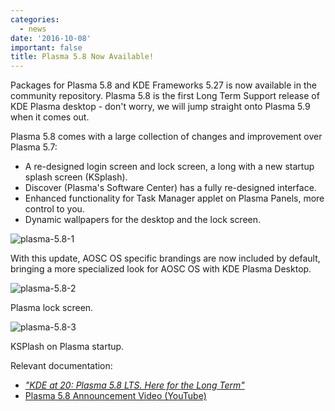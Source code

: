 ```yaml
---
categories:
  - news
date: '2016-10-08'
important: false
title: Plasma 5.8 Now Available!
---
```



Packages for Plasma 5.8 and KDE Frameworks 5.27 is now available in the community repository. Plasma 5.8 is the first Long Term Support release of KDE Plasma desktop - don't worry, we will jump straight onto Plasma 5.9 when it comes out.

Plasma 5.8 comes with a large collection of changes and improvement over Plasma 5.7:

- A re-designed login screen and lock screen, a long with a new startup splash screen (KSplash).
- Discover (Plasma's Software Center) has a fully re-designed interface.
- Enhanced functionality for Task Manager applet on Plasma Panels, more control to you.
- Dynamic wallpapers for the desktop and the lock screen.

![plasma-5.8-1](/assets/i/news/plasma-5.8-1.png)

With this update, AOSC OS specific brandings are now included by default, bringing a more specialized look for AOSC OS with KDE Plasma Desktop.

![plasma-5.8-2](/assets/i/news/plasma-5.8-2.png)

Plasma lock screen.

![plasma-5.8-3](/assets/i/news/plasma-5.8-3.png)

KSPlash on Plasma startup.

Relevant documentation:

- [*"KDE at 20: Plasma 5.8 LTS. Here for the Long Term"*](https://www.kde.org/announcements/plasma-5.8.0.php)
- [Plasma 5.8 Announcement Video (YouTube)](https://www.youtube.com/watch?v=LgH1Clgr-uE)
